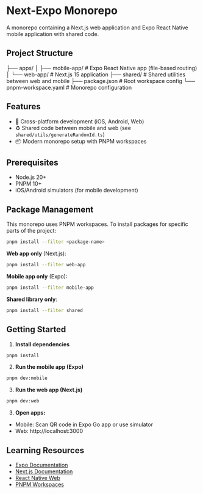 # Next-Expo Monorepo

A monorepo containing a Next.js web application and Expo React Native mobile application with shared code.

## Project Structure

├── apps/
│ ├── mobile-app/ # Expo React Native app (file-based routing)
│ └── web-app/ # Next.js 15 application
├── shared/ # Shared utilities between web and mobile
├── package.json # Root workspace config
└── pnpm-workspace.yaml # Monorepo configuration

## Features

- 🚀 Cross-platform development (iOS, Android, Web)
- ♻️ Shared code between mobile and web (see `shared/utils/generateRandomId.ts`)
- 📦 Modern monorepo setup with PNPM workspaces

## Prerequisites

- Node.js 20+
- PNPM 10+
- iOS/Android simulators (for mobile development)

## Package Management

This monorepo uses PNPM workspaces. To install packages for specific parts of the project:

```bash
pnpm install --filter <package-name>
```

**Web app only** (Next.js):

```bash
pnpm install --filter web-app
```

**Mobile app only** (Expo):

```bash
pnpm install --filter mobile-app
```

**Shared library only**:

```bash
pnpm install --filter shared
```

## Getting Started

1. **Install dependencies**

```bash
pnpm install
```

2. **Run the mobile app (Expo)**

```bash
pnpm dev:mobile
```

3. **Run the web app (Next.js)**

```bash
pnpm dev:web
```

3. **Open apps:**

- Mobile: Scan QR code in Expo Go app or use simulator
- Web: http://localhost:3000

## Learning Resources

- [Expo Documentation](https://docs.expo.dev/)
- [Next.js Documentation](https://nextjs.org/docs)
- [React Native Web](https://necolas.github.io/react-native-web/)
- [PNPM Workspaces](https://pnpm.io/workspaces)
